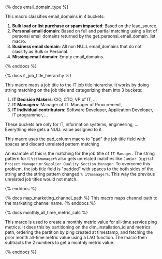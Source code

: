 {% docs email_domain_type %}

This macro classifies email_domains in 4 buckets:

1. **Bulk load or list purchase or spam impacted**: Based on the lead_source.
1. **Personal email domain**: Based on full and partial matching using a list of personal email domains returned by the get_personal_email_domain_list macro.
1. **Business email domain**: All non NULL email_domains that do not classify as Bulk or Personal.
1. **Missing email domain**: Empty email_domains.

{% enddocs %}

{% docs it_job_title_hierarchy %}

This macro maps a job title to the IT job title hierarchy. It works by doing string matching on the job title and categorizing them into 3 buckets:

1. **IT Decision Makers**: CIO, CTO, VP of IT, ...
2. **IT Managers**: Manager of IT. Manager of Procurement, ...
3. **IT Individual contributors**: Software Developer, Application Developer, IT programmer, ...

These buckets are only for IT, information systems, engineering, ... Everything else gets a NULL value assigned to it.

This macro uses the pad_column macro to "pad" the job title field with spaces and discard unrelated pattern matching.

An example of this is the matching for the job title of `IT Manager`. The string pattern for it `%it%manager%` also gets unrelated matches like `Junior Digital Project Manager` or `Supplier Quality Section Manager`. To overcome this problem, the job title field is "padded" with spaces to the both sides of the string and the string pattern changed `% it%manager%`. This way the previous unrelated job titles would not match.

{% enddocs %}

{% docs map_marketing_channel_path %}
This macro maps channel path to the marketing channel name.
{% enddocs %}

{% docs monthly_all_time_metric_calc %}

This marco is used to create a monthly metric value for all-time service ping metrics. It does this by partitioning on the dim_installation_id and metrics path, ordering the partition by ping created at timestamp, and fetching the prior month all-time metric value using a LAG function. The macro then subtracts the 2 numbers to get a monthly metric value. 

{% enddocs %}
